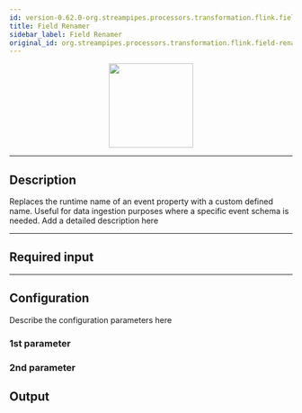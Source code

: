 ```yaml
---
id: version-0.62.0-org.streampipes.processors.transformation.flink.field-renamer
title: Field Renamer
sidebar_label: Field Renamer
original_id: org.streampipes.processors.transformation.flink.field-renamer
---
```




<p align="center"> 
    <img src="/img/pipeline-elements/org.streampipes.processors.transformation.flink.field-renamer/icon.png" width="150px;" class="pe-image-documentation"/>
</p>

***

## Description

Replaces the runtime name of an event property with a custom defined name. Useful for data ingestion purposes where a specific event schema is needed.
Add a detailed description here

***

## Required input


***

## Configuration

Describe the configuration parameters here

### 1st parameter


### 2nd parameter

## Output
